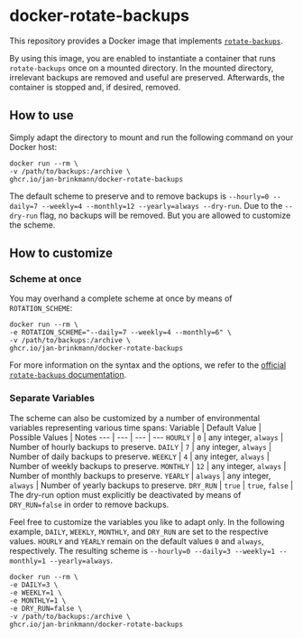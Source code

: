 # docker-rotate-backups
This repository provides a Docker image that implements [`rotate-backups`](https://pypi.org/project/rotate-backups/).

By using this image, you are enabled to instantiate a container that runs `rotate-backups` once on a mounted directory. In the mounted directory, irrelevant backups are removed and useful are preserved. Afterwards, the container is stopped and, if desired, removed.

## How to use
Simply adapt the directory to mount and run the following command on your Docker host:
```
docker run --rm \
-v /path/to/backups:/archive \
ghcr.io/jan-brinkmann/docker-rotate-backups
```
The default scheme to preserve and to remove backups is `--hourly=0 --daily=7 --weekly=4 --monthly=12 --yearly=always --dry-run`. Due to the `--dry-run` flag, no backups will be removed. But you are allowed to customize the scheme.

## How to customize

### Scheme at once
You may overhand a complete scheme at once by means of `ROTATION_SCHEME`:
```
docker run --rm \
-e ROTATION_SCHEME="--daily=7 --weekly=4 --monthly=6" \
-v /path/to/backups:/archive \
ghcr.io/jan-brinkmann/docker-rotate-backups
```
For more information on the syntax and the options, we refer to the [official `rotate-backups` documentation](https://pypi.org/project/rotate-backups/#command-line).

### Separate Variables
The scheme can also be customized by a number of environmental variables representing various time spans:
Variable | Default Value | Possible Values | Notes
--- | --- | --- | ---
`HOURLY` | `0` | any integer, `always` | Number of hourly backups to preserve.
`DAILY` | `7` | any integer, `always` | Number of daily backups to preserve.
`WEEKLY` | `4` | any integer, `always` | Number of weekly backups to preserve.
`MONTHLY` | `12` | any integer, `always` | Number of monthly backups to preserve.
`YEARLY` | `always` | any integer, `always` | Number of yearly backups to preserve.
`DRY_RUN` | `true` | `true`, `false` | The dry-run option must explicitly be deactivated by means of `DRY_RUN=false` in order to remove backups.

Feel free to customize the variables you like to adapt only. In the following example, `DAILY`, `WEEKLY`, `MONTHLY`, and `DRY_RUN` are set to the respective values. `HOURLY` and `YEARLY` remain on the default values `0` and `always`, respectively. The resulting scheme is `--hourly=0 --daily=3 --weekly=1 --monthly=1 --yearly=always`.
```
docker run --rm \
-e DAILY=3 \
-e WEEKLY=1 \
-e MONTHLY=1 \
-e DRY_RUN=false \
-v /path/to/backups:/archive \
ghcr.io/jan-brinkmann/docker-rotate-backups
```
